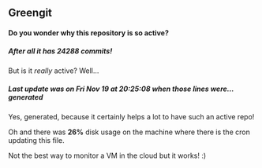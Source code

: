 ## Greengit

#### Do you wonder why this repository is so active?

##### After all it has 24288 commits!

But is it *really* active? Well...

##### Last update was on Fri Nov 19 at 20:25:08 when those lines were... generated

Yes, generated, because it certainly helps a lot to have such an active repo!

Oh and there was **26%** disk usage on the machine
where there is the cron updating this file.

Not the best way to monitor a VM in the cloud but it works! :)
